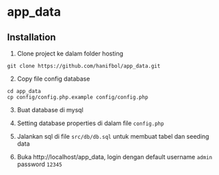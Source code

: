 # app_data

## Installation

1. Clone project ke dalam folder hosting
```
git clone https://github.com/hanifbol/app_data.git
```

2. Copy file config database
```
cd app_data
cp config/config.php.example config/config.php
```

3. Buat database di mysql

4. Setting database properties di dalam file ```config.php```

5. Jalankan sql di file ```src/db/db.sql``` untuk membuat tabel dan seeding data

6. Buka http://localhost/app_data, login dengan default username ```admin``` password ```12345```
